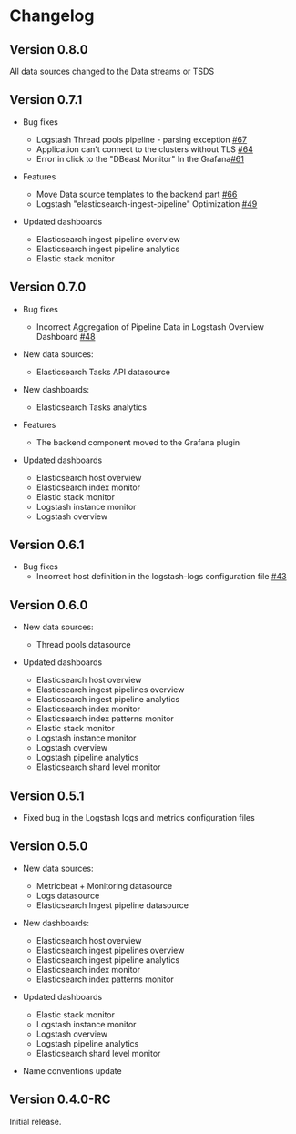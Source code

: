# Changelog

## Version 0.8.0
All data sources changed to the Data streams or TSDS


## Version 0.7.1
- Bug fixes
  * Logstash Thread pools pipeline - parsing exception [#67](https://github.com/dbeast-co/dbeast-monitor/issues/67)
  * Application can't connect to the clusters without TLS [#64](https://github.com/dbeast-co/dbeast-monitor/issues/64)
  * Error in click to the "DBeast Monitor" In the Grafana[#61](https://github.com/dbeast-co/dbeast-monitor/issues/61)

- Features
  * Move Data source templates to the backend part  [#66](https://github.com/dbeast-co/dbeast-monitor/issues/66)
  * Logstash "elasticsearch-ingest-pipeline" Optimization  [#49](https://github.com/dbeast-co/dbeast-monitor/issues/49)

- Updated dashboards
  * Elasticsearch ingest pipeline overview
  * Elasticsearch ingest pipeline analytics
  * Elastic stack monitor

## Version 0.7.0
- Bug fixes
  * Incorrect Aggregation of Pipeline Data in Logstash Overview Dashboard [#48](https://github.com/dbeast-co/dbeast-monitor/issues/48)

- New data sources:
  * Elasticsearch Tasks API datasource

- New dashboards:
  * Elasticsearch Tasks analytics

- Features
  * The backend component moved to the Grafana plugin

- Updated dashboards
  * Elasticsearch host overview
  * Elasticsearch index monitor
  * Elastic stack monitor
  * Logstash instance monitor
  * Logstash overview

## Version 0.6.1
- Bug fixes
  * Incorrect host definition in the logstash-logs configuration file [#43](https://github.com/dbeast-co/dbeast-monitor/issues/43)

## Version 0.6.0
- New data sources:
    * Thread pools datasource

- Updated dashboards
    * Elasticsearch host overview
    * Elasticsearch ingest pipelines overview
    * Elasticsearch ingest pipeline analytics
    * Elasticsearch index monitor
    * Elasticsearch index patterns monitor
    * Elastic stack monitor
    * Logstash instance monitor
    * Logstash overview
    * Logstash pipeline analytics
    * Elasticsearch shard level monitor

## Version 0.5.1
- Fixed bug in the Logstash logs and metrics configuration files


## Version 0.5.0
- New data sources:
    * Metricbeat + Monitoring datasource
    * Logs datasource
    * Elasticsearch Ingest pipeline datasource

- New dashboards:
    * Elasticsearch host overview
    * Elasticsearch ingest pipelines overview
    * Elasticsearch ingest pipeline analytics
    * Elasticsearch index monitor
    * Elasticsearch index patterns monitor

- Updated dashboards
    * Elastic stack monitor
    * Logstash instance monitor
    * Logstash overview
    * Logstash pipeline analytics
    * Elasticsearch shard level monitor


- Name conventions update


## Version 0.4.0-RC

Initial release.